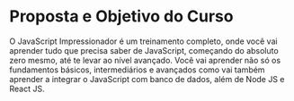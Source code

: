 # Proposta e Objetivo do Curso

O JavaScript Impressionador é um treinamento completo, onde você vai aprender
tudo que precisa saber de JavaScript, começando do absoluto zero mesmo, até
te levar ao nível avançado. Você vai aprender não só os fundamentos básicos,
intermediários e avançados como vai também aprender a integrar o JavaScript
com banco de dados, além de Node JS e React JS.
